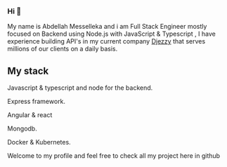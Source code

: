 ### Hi  👋

My name is Abdellah Messelleka and  i am Full Stack Engineer  mostly focused on  Backend using Node.js with JavaScript & Typescript , I have experience building API's in my current company [Djezzy](http://www.djezzy.dz/) that serves millions of our clients on a daily basis.

##  My stack 

Javascript & typescript and node for the backend. 

Express framework.

Angular & react

Mongodb.

Docker & Kubernetes.

Welcome to my profile and feel free to check all my project here in github

